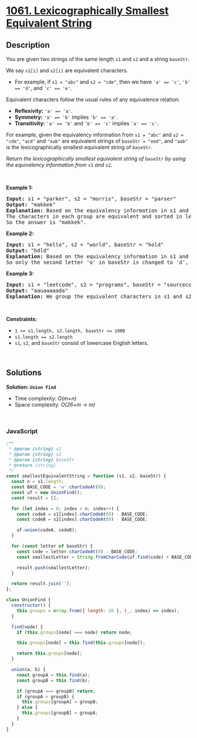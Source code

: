 # [1061. Lexicographically Smallest Equivalent String](https://leetcode.com/problems/lexicographically-smallest-equivalent-string)

## Description

<div class="elfjS" data-track-load="description_content"><p>You are given two strings of the same length <code>s1</code> and <code>s2</code> and a string <code>baseStr</code>.</p>

<p>We say <code>s1[i]</code> and <code>s2[i]</code> are equivalent characters.</p>

<ul>
	<li>For example, if <code>s1 = "abc"</code> and <code>s2 = "cde"</code>, then we have <code>'a' == 'c'</code>, <code>'b' == 'd'</code>, and <code>'c' == 'e'</code>.</li>
</ul>

<p>Equivalent characters follow the usual rules of any equivalence relation:</p>

<ul>
	<li><strong>Reflexivity:</strong> <code>'a' == 'a'</code>.</li>
	<li><strong>Symmetry:</strong> <code>'a' == 'b'</code> implies <code>'b' == 'a'</code>.</li>
	<li><strong>Transitivity:</strong> <code>'a' == 'b'</code> and <code>'b' == 'c'</code> implies <code>'a' == 'c'</code>.</li>
</ul>

<p>For example, given the equivalency information from <code>s1 = "abc"</code> and <code>s2 = "cde"</code>, <code>"acd"</code> and <code>"aab"</code> are equivalent strings of <code>baseStr = "eed"</code>, and <code>"aab"</code> is the lexicographically smallest equivalent string of <code>baseStr</code>.</p>

<p>Return <em>the lexicographically smallest equivalent string of </em><code>baseStr</code><em> by using the equivalency information from </em><code>s1</code><em> and </em><code>s2</code>.</p>

<p>&nbsp;</p>
<p><strong class="example">Example 1:</strong></p>

<pre><strong>Input:</strong> s1 = "parker", s2 = "morris", baseStr = "parser"
<strong>Output:</strong> "makkek"
<strong>Explanation:</strong> Based on the equivalency information in s1 and s2, we can group their characters as [m,p], [a,o], [k,r,s], [e,i].
The characters in each group are equivalent and sorted in lexicographical order.
So the answer is "makkek".
</pre>

<p><strong class="example">Example 2:</strong></p>

<pre><strong>Input:</strong> s1 = "hello", s2 = "world", baseStr = "hold"
<strong>Output:</strong> "hdld"
<strong>Explanation: </strong>Based on the equivalency information in s1 and s2, we can group their characters as [h,w], [d,e,o], [l,r].
So only the second letter 'o' in baseStr is changed to 'd', the answer is "hdld".
</pre>

<p><strong class="example">Example 3:</strong></p>

<pre><strong>Input:</strong> s1 = "leetcode", s2 = "programs", baseStr = "sourcecode"
<strong>Output:</strong> "aauaaaaada"
<strong>Explanation:</strong> We group the equivalent characters in s1 and s2 as [a,o,e,r,s,c], [l,p], [g,t] and [d,m], thus all letters in baseStr except 'u' and 'd' are transformed to 'a', the answer is "aauaaaaada".
</pre>

<p>&nbsp;</p>
<p><strong>Constraints:</strong></p>

<ul>
	<li><code>1 &lt;= s1.length, s2.length, baseStr &lt;= 1000</code></li>
	<li><code>s1.length == s2.length</code></li>
	<li><code>s1</code>, <code>s2</code>, and <code>baseStr</code> consist of lowercase English letters.</li>
</ul>
</div>

<p>&nbsp;</p>

## Solutions

**Solution: `Union Find`**

- Time complexity: <em>O(m+n)</em>
- Space complexity: <em>O(26+m -> m)</em>

<p>&nbsp;</p>

### **JavaScript**

```js
/**
 * @param {string} s1
 * @param {string} s2
 * @param {string} baseStr
 * @return {string}
 */
const smallestEquivalentString = function (s1, s2, baseStr) {
  const n = s1.length;
  const BASE_CODE = 'a'.charCodeAt(0);
  const uf = new UnionFind();
  const result = [];

  for (let index = 0; index < n; index++) {
    const codeA = s1[index].charCodeAt(0) - BASE_CODE;
    const codeB = s2[index].charCodeAt(0) - BASE_CODE;

    uf.union(codeA, codeB);
  }

  for (const letter of baseStr) {
    const code = letter.charCodeAt(0) - BASE_CODE;
    const smallestLetter = String.fromCharCode(uf.find(code) + BASE_CODE);

    result.push(smallestLetter);
  }

  return result.join('');
};

class UnionFind {
  constructor() {
    this.groups = Array.from({ length: 26 }, (_, index) => index);
  }

  find(node) {
    if (this.groups[node] === node) return node;

    this.groups[node] = this.find(this.groups[node]);

    return this.groups[node];
  }

  union(a, b) {
    const groupA = this.find(a);
    const groupB = this.find(b);

    if (groupA === groupB) return;
    if (groupA > groupB) {
      this.groups[groupA] = groupB;
    } else {
      this.groups[groupB] = groupA;
    }
  }
}
```
